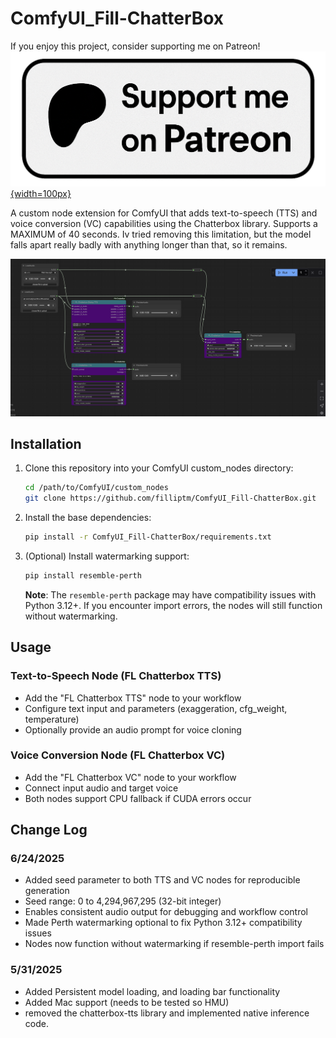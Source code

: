 # ComfyUI_Fill-ChatterBox

If you enjoy this project, consider supporting me on Patreon!
[![Patreon](assets/Patreon.png){width=100px}](https://www.patreon.com/c/Machinedelusions)

A custom node extension for ComfyUI that adds text-to-speech (TTS) and voice conversion (VC) capabilities using the Chatterbox library.
Supports a MAXIMUM of 40 seconds. Iv tried removing this limitation, but the model falls apart really badly with anything longer than that, so it remains.

![ChatterBox Example](web/image.png)

## Installation

1. Clone this repository into your ComfyUI custom_nodes directory:
   ```bash
   cd /path/to/ComfyUI/custom_nodes
   git clone https://github.com/filliptm/ComfyUI_Fill-ChatterBox.git
   ```

2. Install the base dependencies:
   ```bash
   pip install -r ComfyUI_Fill-ChatterBox/requirements.txt
   ```

3. (Optional) Install watermarking support:
   ```bash
   pip install resemble-perth
   ```
   **Note**: The `resemble-perth` package may have compatibility issues with Python 3.12+. If you encounter import errors, the nodes will still function without watermarking.


## Usage

### Text-to-Speech Node (FL Chatterbox TTS)
- Add the "FL Chatterbox TTS" node to your workflow
- Configure text input and parameters (exaggeration, cfg_weight, temperature)
- Optionally provide an audio prompt for voice cloning

### Voice Conversion Node (FL Chatterbox VC)
- Add the "FL Chatterbox VC" node to your workflow
- Connect input audio and target voice
- Both nodes support CPU fallback if CUDA errors occur

## Change Log

### 6/24/2025
- Added seed parameter to both TTS and VC nodes for reproducible generation
- Seed range: 0 to 4,294,967,295 (32-bit integer)
- Enables consistent audio output for debugging and workflow control
- Made Perth watermarking optional to fix Python 3.12+ compatibility issues
- Nodes now function without watermarking if resemble-perth import fails

### 5/31/2025
- Added Persistent model loading, and loading bar functionality
- Added Mac support (needs to be tested so HMU)
- removed the chatterbox-tts library and implemented native inference code.

